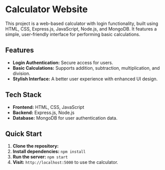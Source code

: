 # Calculator Website

This project is a web-based calculator with login functionality, built using HTML, CSS, Express.js, JavaScript, Node.js, and MongoDB. It features a simple, user-friendly interface for performing basic calculations.

## Features

- **Login Authentication:** Secure access for users.
- **Basic Calculations:** Supports addition, subtraction, multiplication, and division.
- **Stylish Interface:** A better user experience with enhanced UI design.

## Tech Stack

- **Frontend:** HTML, CSS, JavaScript
- **Backend:** Express.js, Node.js
- **Database:** MongoDB for user authentication data.

## Quick Start

1. **Clone the repository:** 
2. **Install dependencies:** `npm install`
3. **Run the server:** `npm start`
4. **Visit:** `http://localhost:5000` to use the calculator.

